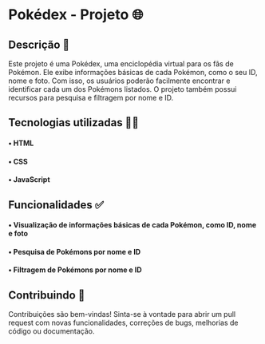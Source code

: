 # Pokédex - Projeto 🌐
## Descrição 💬
Este projeto é uma Pokédex, uma enciclopédia virtual para os fãs de Pokémon. Ele exibe informações básicas de cada Pokémon, como o seu ID, nome e foto. Com isso, os usuários poderão facilmente encontrar e identificar cada um dos Pokémons listados. O projeto também possui recursos para pesquisa e filtragem por nome e ID.

## Tecnologias utilizadas 👨‍💻
#### • HTML
#### • CSS
#### • JavaScript

## Funcionalidades ✅
#### • Visualização de informações básicas de cada Pokémon, como ID, nome e foto
#### • Pesquisa de Pokémons por nome e ID
#### • Filtragem de Pokémons por nome e ID


## Contribuindo 🤝
Contribuições são bem-vindas! Sinta-se à vontade para abrir um pull request com novas funcionalidades, correções de bugs, melhorias de código ou documentação.
